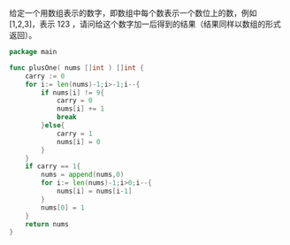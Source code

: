 给定一个用数组表示的数字，即数组中每个数表示一个数位上的数，例如 [1,2,3]，表示 123 ，请问给这个数字加一后得到的结果（结果同样以数组的形式返回）。  

```go
package main

func plusOne( nums []int ) []int {
    carry := 0
    for i:= len(nums)-1;i>-1;i--{
        if nums[i] != 9{
            carry = 0
            nums[i] += 1
            break
        }else{
            carry = 1
            nums[i] = 0
        }
    }
    if carry == 1{
        nums = append(nums,0)
        for i:= len(nums)-1;i>0;i--{
            nums[i] = nums[i-1]
        }
        nums[0] = 1
    }
    return nums
}
```



